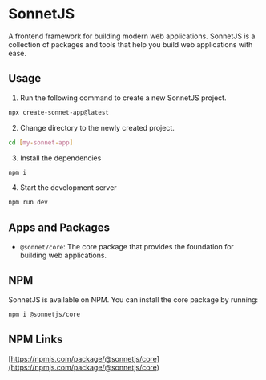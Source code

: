 # SonnetJS

A frontend framework for building modern web applications. SonnetJS is a collection of packages and tools that help you build web applications with ease.

## Usage

1. Run the following command to create a new SonnetJS project.

```bash
npx create-sonnet-app@latest
```

2. Change directory to the newly created project.

```bash
cd [my-sonnet-app]
```

3. Install the dependencies

```bash
npm i
```

4. Start the development server

```bash
npm run dev
```

## Apps and Packages

- `@sonnet/core`: The core package that provides the foundation for building web applications.

## NPM

SonnetJS is available on NPM. You can install the core package by running:

```bash
npm i @sonnetjs/core
```

## NPM Links

[https://npmjs.com/package/@sonnetjs/core](https://npmjs.com/package/@sonnetjs/core)
